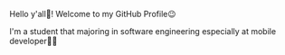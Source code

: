 Hello y'all👋! 
Welcome to my GitHub Profile😉

I'm a student that majoring in software engineering especially at mobile developer👩‍💻
